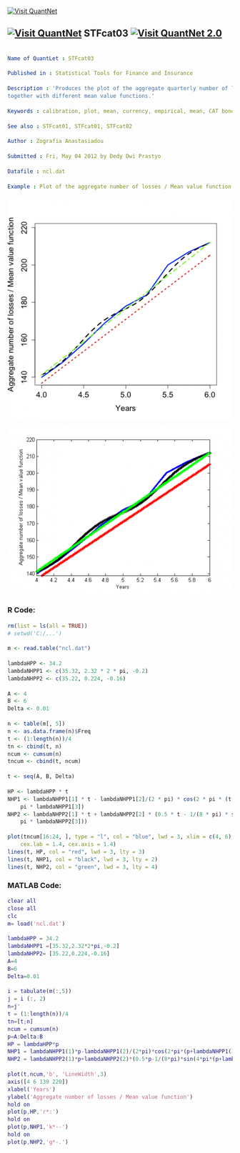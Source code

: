 
[<img src="https://github.com/QuantLet/Styleguide-and-FAQ/blob/master/pictures/banner.png" width="880" alt="Visit QuantNet">](http://quantlet.de/index.php?p=info)

## [<img src="https://github.com/QuantLet/Styleguide-and-Validation-procedure/blob/master/pictures/qloqo.png" alt="Visit QuantNet">](http://quantlet.de/) **STFcat03** [<img src="https://github.com/QuantLet/Styleguide-and-Validation-procedure/blob/master/pictures/QN2.png" width="60" alt="Visit QuantNet 2.0">](http://quantlet.de/d3/ia)

```yaml

Name of QuantLet : STFcat03

Published in : Statistical Tools for Finance and Insurance

Description : 'Produces the plot of the aggregate quarterly number of losses for the PCS data
together with different mean value functions.'

Keywords : calibration, plot, mean, currency, empirical, mean, CAT bond

See also : STFcat01, STFcat01, STFcat02

Author : Zografia Anastasiadou

Submitted : Fri, May 04 2012 by Dedy Dwi Prastyo

Datafile : ncl.dat

Example : Plot of the aggregate number of losses / Mean value function over time.

```

![Picture1](plotR.png)

![Picture2](plotm.png)


### R Code:
```r
rm(list = ls(all = TRUE))
# setwd('C:/...')

m <- read.table("ncl.dat")

lambdaHPP <- 34.2
lambdaNHPP1 <- c(35.32, 2.32 * 2 * pi, -0.2)
lambdaNHPP2 <- c(35.22, 0.224, -0.16)

A <- 4
B <- 6
Delta <- 0.01

n <- table(m[, 5])
n <- as.data.frame(n)$Freq
t <- (1:length(n))/4
tn <- cbind(t, n)
ncum <- cumsum(n)
tncum <- cbind(t, ncum)

t <- seq(A, B, Delta)

HP <- lambdaHPP * t
NHP1 <- lambdaNHPP1[1] * t - lambdaNHPP1[2]/(2 * pi) * cos(2 * pi * (t + lambdaNHPP1[3])) + lambdaNHPP1[2]/(2 * pi) * cos(2 * 
    pi * lambdaNHPP1[3])
NHP2 <- lambdaNHPP2[1] * t + lambdaNHPP2[2] * (0.5 * t - 1/(8 * pi) * sin(4 * pi * (t + lambdaNHPP2[3])) + 1/(8 * pi) * sin(4 * 
    pi * lambdaNHPP2[3]))

plot(tncum[16:24, ], type = "l", col = "blue", lwd = 3, xlim = c(4, 6), ylim = c(139, 219), xlab = "Years", ylab = "Aggregate number of losses / Mean value function", 
    cex.lab = 1.4, cex.axis = 1.4)
lines(t, HP, col = "red", lwd = 3, lty = 3)
lines(t, NHP1, col = "black", lwd = 3, lty = 2)
lines(t, NHP2, col = "green", lwd = 3, lty = 4) 

```

### MATLAB Code:
```matlab
clear all
close all
clc
m= load('ncl.dat')

lambdaHPP = 34.2
lambdaNHPP1 =[35.32,2.32*2*pi,-0.2]
lambdaNHPP2= [35.22,0.224,-0.16]
A=4
B=6
Delta=0.01

i = tabulate(m(:,5))
j = i (:, 2)
n=j'
t = (1:length(n))/4
tn=[t;n]
ncum = cumsum(n)
p=A:Delta:B
HP = lambdaHPP*p
NHP1 = lambdaNHPP1(1)*p-lambdaNHPP1(2)/(2*pi)*cos(2*pi*(p+lambdaNHPP1(3)))+lambdaNHPP1(2)/(2*pi)*cos(2*pi*lambdaNHPP1(3))
NHP2 = lambdaNHPP2(1)*p+lambdaNHPP2(2)*(0.5*p-1/(8*pi)*sin(4*pi*(p+lambdaNHPP2(3)))+1/(8*pi)*sin(4*pi*lambdaNHPP2(3)))

plot(t,ncum,'b', 'LineWidth',3)
axis([4 6 139 220])
xlabel('Years')
ylabel('Aggregate number of losses / Mean value function')
hold on
plot(p,HP,'r*:')
hold on
plot(p,NHP1,'k*--')
hold on
plot(p,NHP2,'g*-.')
```
